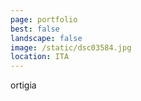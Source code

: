 ```yaml
---
page: portfolio
best: false
landscape: false
image: /static/dsc03584.jpg
location: ITA
---
```

ortigia